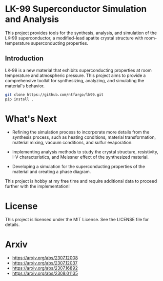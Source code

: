 # LK-99 Superconductor Simulation and Analysis

This project provides tools for the synthesis, analysis, and simulation of the LK-99 superconductor, a modified-lead apatite crystal structure with room-temperature superconducting properties.
 
## Introduction

LK-99 is a new material that exhibits superconducting properties at room temperature and atmospheric pressure. This project aims to provide a comprehensive toolkit for synthesizing, analyzing, and simulating the material's behavior.

```bash
git clone https://github.com/ntfargo/lk99.git
pip install .
```

# What's Next
- Refining the simulation process to incorporate more details from the synthesis process, such as heating conditions, material transformation, material mixing, vacuum conditions, and sulfur evaporation.

- Implementing analysis methods to study the crystal structure, resistivity, I-V characteristics, and Meissner effect of the synthesized material.

- Developing a simulation for the superconducting properties of the material and creating a phase diagram.

This project is hobby at my free time and require additional data to proceed further with the implementation!
 
# License
This project is licensed under the MIT License. See the LICENSE file for details.

# Arxiv

- https://arxiv.org/abs/2307.12008
- https://arxiv.org/abs/2307.12037
- https://arxiv.org/abs/2307.16892
- https://arxiv.org/abs/2308.01135